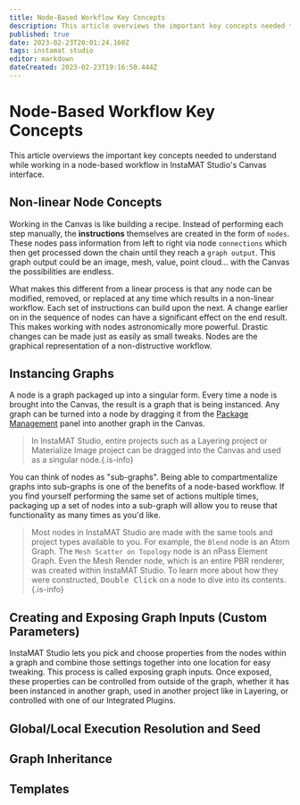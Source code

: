 ```yaml
---
title: Node-Based Workflow Key Concepts
description: This article overviews the important key concepts needed to understand while working in a node-based workflow in InstaMAT Studio's Canvas interface.
published: true
date: 2023-02-23T20:01:24.160Z
tags: instamat studio
editor: markdown
dateCreated: 2023-02-23T19:16:50.444Z
---
```


# Node-Based Workflow Key Concepts

This article overviews the important key concepts needed to understand while working in a node-based workflow in InstaMAT Studio's Canvas interface.

## Non-linear Node Concepts

Working in the Canvas is like building a recipe. Instead of performing each step manually, the **instructions** themselves are created in the form of `nodes`. These nodes pass information from left to right via node `connections` which then get processed down the chain until they reach a `graph output`. This graph output could be an image, mesh, value, point cloud... with the Canvas the possibilities are endless.

What makes this different from a linear process is that any node can be modified, removed, or replaced at any time which results in a non-linear workflow. Each set of instructions can build upon the next. A change earlier on in the sequence of nodes can have a significant effect on the end result. This makes working with nodes astronomically more powerful. Drastic changes can be made just as easily as small tweaks. Nodes are the graphical representation of a non-distructive workflow.

## Instancing Graphs

A node is a graph packaged up into a singular form. Every time a node is brought into the Canvas, the result is a graph that is being instanced. Any graph can be turned into a node by dragging it from the [Package Management](/Products/InstaMAT_Studio/Canvas/Canvas_Interface/Package_Management) panel into another graph in the Canvas.

> In InstaMAT Studio, entire projects such as a Layering project or Materialize Image project can be dragged into the Canvas and used as a singular node.{.is-info}

You can think of nodes as "sub-graphs". Being able to compartmentalize graphs into sub-graphs is one of the benefits of a node-based workflow. If you find yourself performing the same set of actions multiple times, packaging up a set of nodes into a sub-graph will allow you to reuse that functionality as many times as you'd like.

> Most nodes in InstaMAT Studio are made with the same tools and project types available to you. For example, the `Blend` node is an Atom Graph. The `Mesh Scatter on Topology` node is an nPass Element Graph. Even the Mesh Render node, which is an entire PBR renderer, was created within InstaMAT Studio. To learn more about how they were constructed, <kbd>Double Click</kbd> on a node to dive into its contents. {.is-info}

## Creating and Exposing Graph Inputs (Custom Parameters)

InstaMAT Studio lets you pick and choose properties from the nodes within a graph and combine those settings together into one location for easy tweaking. This process is called exposing graph inputs. Once exposed, these properties can be controlled from outside of the graph, whether it has been instanced in another graph, used in another project like in Layering, or controlled with one of our Integrated Plugins.

## Global/Local Execution Resolution and Seed

## Graph Inheritance

## Templates